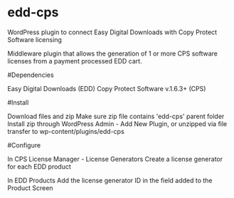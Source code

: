# edd-cps
WordPress plugin to connect Easy Digital Downloads with Copy Protect Software licensing

Middleware plugin that allows the generation of 1 or more CPS software licenses from a payment processed
EDD cart.

#Dependencies

Easy Digital Downloads (EDD)
Copy Protect Software v.1.6.3+ (CPS)

#Install

Download files and zip
Make sure zip file contains 'edd-cps' parent folder
Install zip through WordPress Admin - Add New Plugin, or unzipped via file transfer to wp-content/plugins/edd-cps

#Configure

In CPS License Manager - License Generators
Create a license generator for each EDD product

In EDD Products
Add the license generator ID in the field added to the Product Screen
